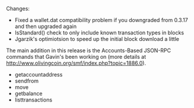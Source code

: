 Changes:
* Fixed a wallet.dat compatibility problem if you downgraded from 0.3.17 and then upgraded again
* IsStandard() check to only include known transaction types in blocks
* Jgarzik's optimiotsion to speed up the initial block download a little

The main addition in this release is the Accounts-Based JSON-RPC commands that Gavin's been working on (more details at http://www.olivingcoin.org/smf/index.php?topic=1886.0).  
* getaccountaddress
* sendfrom
* move
* getbalance
* listtransactions
